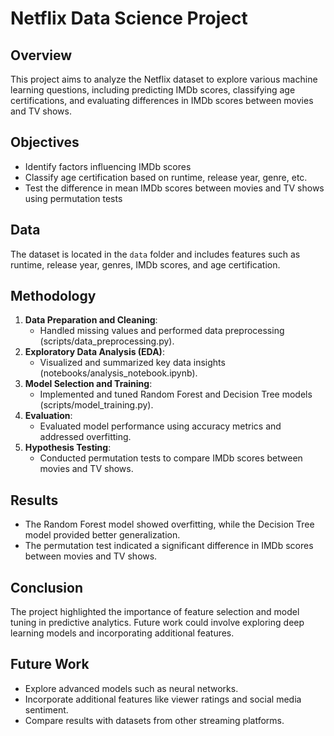 # Netflix Data Science Project

## Overview
This project aims to analyze the Netflix dataset to explore various machine learning questions, including predicting IMDb scores, classifying age certifications, and evaluating differences in IMDb scores between movies and TV shows.

## Objectives
- Identify factors influencing IMDb scores
- Classify age certification based on runtime, release year, genre, etc.
- Test the difference in mean IMDb scores between movies and TV shows using permutation tests

## Data
The dataset is located in the `data` folder and includes features such as runtime, release year, genres, IMDb scores, and age certification.

## Methodology
1. **Data Preparation and Cleaning**:
   - Handled missing values and performed data preprocessing (scripts/data_preprocessing.py).
2. **Exploratory Data Analysis (EDA)**:
   - Visualized and summarized key data insights (notebooks/analysis_notebook.ipynb).
3. **Model Selection and Training**:
   - Implemented and tuned Random Forest and Decision Tree models (scripts/model_training.py).
4. **Evaluation**:
   - Evaluated model performance using accuracy metrics and addressed overfitting.
5. **Hypothesis Testing**:
   - Conducted permutation tests to compare IMDb scores between movies and TV shows.

## Results
- The Random Forest model showed overfitting, while the Decision Tree model provided better generalization.
- The permutation test indicated a significant difference in IMDb scores between movies and TV shows.

## Conclusion
The project highlighted the importance of feature selection and model tuning in predictive analytics. Future work could involve exploring deep learning models and incorporating additional features.

## Future Work
- Explore advanced models such as neural networks.
- Incorporate additional features like viewer ratings and social media sentiment.
- Compare results with datasets from other streaming platforms.
